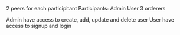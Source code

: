 2 peers for each participitant
Participants: Admin User
3 orderers

Admin have access to create, add, update and delete user
User have access to signup and login